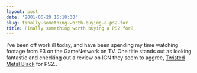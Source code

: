 ```yaml
---
layout: post
date: '2001-06-20 16:18:30'
slug: finally-something-worth-buying-a-ps2-for
title: Finally something worth buying a PS2 for?
---
```


I've been off work ill today, and have been spending my time watching footage from E3 on the GameNetwork on TV. One title stands out as looking fantastic and checking out a review on IGN they seem to aggree, [Twisted Metal Black](http://ps2.ign.com/reviews/15456.html) for PS2..